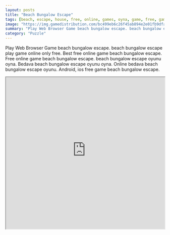 ```yaml
---
layout: posts
title: "Beach Bungalow Escape"
tags: [beach, escape, house, free, online, games, oyna, game, free, games, play, play, games]
image: "https://img.gamedistribution.com/bc499eb6c26f45ab894e2e01fb9dfac4.jpg"
summary: "Play Web Browser Game beach bungalow escape. beach bungalow escape play game online only free. Best free online game beach bungalow escape. Free online game beach bungalow escape. beach bungalow escape oyunu oyna. Bedava beach bungalow escape oyunu oyna. Online bedava beach bungalow escape oyunu. Android, ios free game beach bungalow escape."
category: "Puzzle"
---
```


Play Web Browser Game beach bungalow escape. beach bungalow escape play game online only free. Best free online game beach bungalow escape. Free online game beach bungalow escape. beach bungalow escape oyunu oyna. Bedava beach bungalow escape oyunu oyna. Online bedava beach bungalow escape oyunu. Android, ios free game beach bungalow escape.

<iframe width="100%" height="480px;" src="https://flash.gamedistribution.com?game=bc499eb6c26f45ab894e2e01fb9dfac4"></iframe>